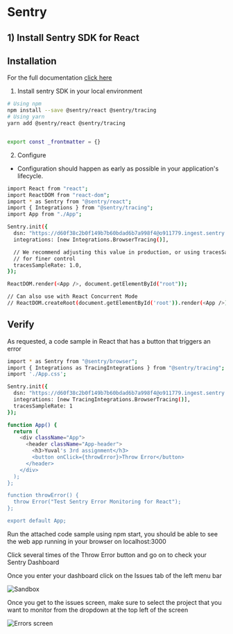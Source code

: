# Sentry
## 1) Install Sentry SDK for React

## Installation

For the full documentation [click here](https://docs.sentry.io/platforms/javascript/guides/react/)

1) Install sentry SDK in your local environment

```sh
# Using npm
npm install --save @sentry/react @sentry/tracing
# Using yarn
yarn add @sentry/react @sentry/tracing


export const _frontmatter = {}
```

2) Configure
- Configuration should happen as early as possible in your application's lifecycle.

```sh
import React from "react";
import ReactDOM from "react-dom";
import * as Sentry from "@sentry/react";
import { Integrations } from "@sentry/tracing";
import App from "./App";

Sentry.init({
  dsn: "https://d60f38c2b0f149b7b60bdad6b7a998f4@o911779.ingest.sentry.io/5855066",
  integrations: [new Integrations.BrowserTracing()],

  // We recommend adjusting this value in production, or using tracesSampler
  // for finer control
  tracesSampleRate: 1.0,
});

ReactDOM.render(<App />, document.getElementById("root"));

// Can also use with React Concurrent Mode
// ReactDOM.createRoot(document.getElementById('root')).render(<App />);
```

## Verify
As requested, a code sample in React that has a button that triggers an error
```sh
import * as Sentry from "@sentry/browser";
import { Integrations as TracingIntegrations } from "@sentry/tracing";
import './App.css';

Sentry.init({
  dsn: "https://d60f38c2b0f149b7b60bdad6b7a998f4@o911779.ingest.sentry.io/5855066",
  integrations: [new TracingIntegrations.BrowserTracing()],
  tracesSampleRate: 1
});

function App() {
  return (
    <div className="App">
      <header className="App-header">
        <h3>Yuval's 3rd assignment</h3>
        <button onClick={throwError}>Throw Error</button>
      </header>
    </div>
  );
};

function throwError() {
  throw Error("Test Sentry Error Monitoring for React");
};

export default App;
```

Run the attached code sample using npm start, you should be able to see the web app running in your browser on localhost:3000

Click several times of the Throw Error button and go on to check your Sentry Dashboard

Once you enter your dashboard click on the Issues tab of the left menu bar

![Sandbox](https://uc54662473f68f8785c26e6deea5.dl.dropboxusercontent.com/cd/0/inline/BR6ouJGfpDbmxEOnQHMotg-nqPcelRBi-z6kySObIFOspk4Fr_h2IU02HEeCRLM4bLkttO3-CmihFfzSwxPJLVPjT7p-5AuUTCcrcrInkKbVZKNQ9du9CWwOQ3cKZhEAEwkhPRA1pC-iNLTg5707eBIz/file#)

Once you get to the issues screen, make sure to select the project that you want to monitor from the dropdown at the top left of the screen

![Errors screen](https://www.dropbox.com/s/9ofh40wl0tzqght/errors_s3.png?dl=0&raw=1)

